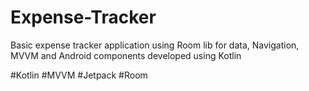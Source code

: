 # Expense-Tracker
Basic expense tracker application using Room lib for data, Navigation, MVVM and Android components developed using Kotlin

#Kotlin #MVVM #Jetpack #Room
